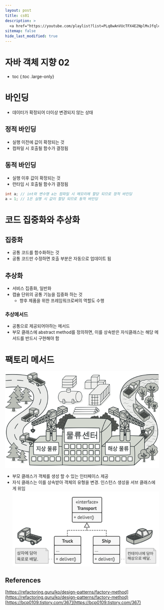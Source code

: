 ```yaml
---
layout: post
title: cs01
description: >
  <a href="https://youtube.com/playlist?list=PLq8wAnVUcTFX4E2NplMvJfqlcgAeF_BxK">뉴렉처: 자바 객체지향 프로그래밍 21강~</a><br>
sitemap: false
hide_last_modified: true
---
```

# 자바 객체 지향 02

* toc
{:toc .large-only}

# 바인딩
- 데이터가 확정되어 더이상 변경되지 않는 상태

## 정적 바인딩
- 실행 이전에 값이 확정되는 것
- 컴파일 시 호출될 함수가 결정됨

## 동적 바인딩
- 실행 이후 값이 확정되는 것
- 런타임 시 호출될 함수가 결정됨

```java
int a; // int와 변수명 a는 컴파일 시 메모리에 할당 되므로 정적 바인딩
a = 1; // 1은 실행 시 값이 할당 되므로 동적 바인딩
```

# 코드 집중화와 추상화

## 집중화
- 공통 코드를 함수화하는 것
- 공통 코드만 수정하면 호출 부분은 자동으로 업데이트 됨

## 추상화
- 서비스 집중화, 일반화
- 캡슐 단위의 공통 기능을 집중화 하는 것
  - 향후 제품을 위한 프레임워크로써의 역할도 수행

### 추상메서드
- 공통으로 제공되어야하는 메서드
- 부모 클래스에 abstract method를 정의하면, 이를 상속받은 자식클래스는 해당 메서드를 반드시 구현해야 함

# 팩토리 메서드
![](/assets/img/java/factory-method-ko.png)
- 부모 클래스가 객체를 생성 할 수 있는 인터페이스 제공
- 자식 클래스는 이를 상속받아 객체의 유형을 변경. 인스턴스 생성을 서브 클래스에게 위임
![](/assets/img/java/solution2-ko.png)

## References
[https://refactoring.guru/ko/design-patterns/factory-method](https://refactoring.guru/ko/design-patterns/factory-method)
[https://bcp0109.tistory.com/367](https://bcp0109.tistory.com/367)